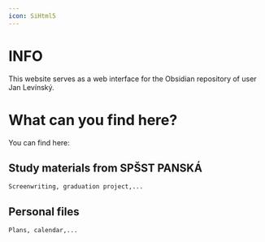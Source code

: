```yaml
---
icon: SiHtml5
---
```

# INFO
This website serves as a web interface for the Obsidian repository of user Jan Levínský.

# What can you find here?
You can find here:
## Study materials from SPŠST PANSKÁ
	Screenwriting, graduation project,...
## Personal files
	Plans, calendar,...